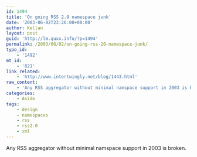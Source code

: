 ```yaml
---
id: 1494
title: 'On going RSS 2.0 namespace junk'
date: '2003-06-02T23:26:00+00:00'
author: Kellan
layout: post
guid: 'http://lm.quxx.info/?p=1494'
permalink: /2003/06/02/on-going-rss-20-namespace-junk/
typo_id:
    - '1492'
mt_id:
    - '821'
link_related:
    - 'http://www.intertwingly.net/blog/1443.html'
raw_content:
    - 'Any RSS aggregator without minimal namspace support in 2003 is broken.'
categories:
    - Aside
tags:
    - design
    - namespaces
    - rss
    - rss2.0
    - xml
---
```


Any RSS aggregator without minimal namspace support in 2003 is broken.